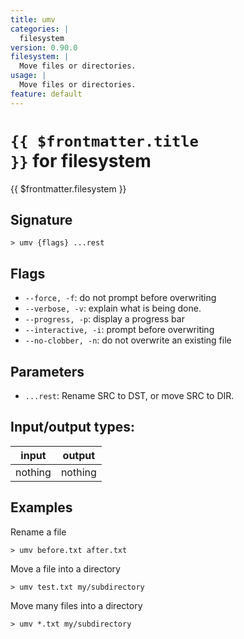 ```yaml
---
title: umv
categories: |
  filesystem
version: 0.90.0
filesystem: |
  Move files or directories.
usage: |
  Move files or directories.
feature: default
---
```


<!-- This file is automatically generated. Please edit the command in https://github.com/nushell/nushell instead. -->

# <code>{{ $frontmatter.title }}</code> for filesystem

<div class='command-title'>{{ $frontmatter.filesystem }}</div>

## Signature

`> umv {flags} ...rest`

## Flags

- `--force, -f`: do not prompt before overwriting
- `--verbose, -v`: explain what is being done.
- `--progress, -p`: display a progress bar
- `--interactive, -i`: prompt before overwriting
- `--no-clobber, -n`: do not overwrite an existing file

## Parameters

- `...rest`: Rename SRC to DST, or move SRC to DIR.

## Input/output types:

| input   | output  |
| ------- | ------- |
| nothing | nothing |

## Examples

Rename a file

```nu
> umv before.txt after.txt

```

Move a file into a directory

```nu
> umv test.txt my/subdirectory

```

Move many files into a directory

```nu
> umv *.txt my/subdirectory

```
